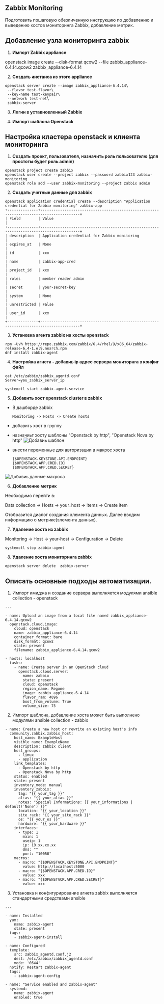 ## Zabbix Monitoring

Подготовить пошаговую обезличенную  инструкцию по добавлению и выведению хостов мониторинга Zabbix, добавление метрик. 


## Добавление узла мониторинга zabbix

1. **Импорт Zabbix appliance**

openstack image create --disk-format qcow2 --file zabbix_appliance-6.4.14.qcow2 zabbix_appliance-6.4.14

2. **Создать инстанса из этого appliance**

```
openstack server create --image zabbix_appliance-6.4.14\
 --flavor test-flavor\
 --key-name test-keypair\
 --network test-net\
 zabbix-server
```

3. **Логин в уставновленный Zabbix**

4. **Импорт шаблона Openstack**

## Настройка кластера openstack и клиента мониторинга

1. **Создать проект, пользователя, назначить роль пользователю (для простоты будет роль admin)**

```
openstack project create zabbix
openstack user create --project zabbix --password zabbix123 zabbix-monitoring
openstack role add --user zabbix-monitoring --project zabbix admin
```

2. **Создать учетные данные для zabbix**

```
openstack application credential create --description "Application credential for Zabbix monitoring" zabbix-app
+--------------+----------------------------------------------------------------------------------------+
| Field        | Value                                                                                  |
+--------------+----------------------------------------------------------------------------------------+
| description  | Application credential for Zabbix monitoring                                           |
| expires_at   | None                                                                                   |
| id           | xxx                                                                                    |
| name         | zabbix-app-cred                                                                        |
| project_id   | xxx                                                                                    |
| roles        | member reader admin                                                                    |
| secret       | your-secret-key                                                                        |
| system       | None                                                                                   |
| unrestricted | False                                                                                  |
| user_id      | xxx                                                                                    |
+--------------+----------------------------------------------------------------------------------------+
```

3. **Установка агента zabbix на хосты  openstack**

```
rpm -Uvh https://repo.zabbix.com/zabbix/6.4/rhel/9/x86_64/zabbix-release-6.4-1.el9.noarch.rpm
dnf install zabbix-agent
```

4. **Настройка агнета - добавиь ip адрес сервера мониторнга в конфиг файл**

```
cat /etc/zabbix/zabbix_agentd.conf
Server=you_zabbix_server_ip

systemctl start zabbix-agent.service
```
5. **Добавить хост openstack cluster в zabbix**

 - В дашборде zabbix

   `Monitoring -> Hosts -> Create hosts`
 
 - добавить хост в группу

 - назначиьт хосту шаблоны "Openstack by http", "Openstack Nova by http"
   ![Добавиь шаблон](template_openstack.png)

 - внести переменные для авторизации в макрос хоста

    ```
    {$OPENSTACK.KEYSTONE.API.ENDPOINT}	
    {$OPENSTACK.APP.CRED.ID}
    {$OPENSTACK.APP.CRED.SECRET}
    ```
![Добавиь данные макроса](macros.png) 


6. **Добавление метрик**

Необходимо перейти в:

 Data collection → Hosts -> your_host -> Items -> Create item

Отобразится диалог создания элемента данных.
Далее вводим информацию о метрике(элемента данных).

7. **Удаление хоста из zabbix**

Monitoring -> Host -> your-host -> Configuration -> Delete

```
systemctl stop zabbix-agent
```

8. **Удаление хоста мониторинга zabbix**

```
openstack server delete  zabbix-server
```


## Описать основные подходы автоматизации.

1. Импорт имиджа и создание сервера выполняется модулями ansible collection - openstack 

```
---

- name: Upload an image from a local file named zabbix_appliance-6.4.14.qcow2
  openstack.cloud.image:
    cloud: openstack
    name: zabbix_appliance-6.4.14
    container_format: bare
    disk_format: qcow2
    state: present
    filename: zabbix_appliance-6.4.14.qcow2

- hosts: localhost
  tasks:
    - name: Create server in an OpenStack cloud
      openstack.cloud.server:
        name: zabbix
        state: present
        cloud: openstack
        region_name: Regone
        image: zabbix_appliance-6.4.14
        flavor_ram: 4096
        boot_from_volume: True
        volume_size: 75
```

2. Импорт шаблона, добавление хоста может быть выполнено модулями ansible collection - zabbix

```
- name: Create a new host or rewrite an existing host's info
  community.zabbix.zabbix_host:
    host_name: ExampleHost
    visible_name: ExampleName
    description: zabbix client
    host_groups:
      - linux
      - application
    link_templates:
      - Openstack by http
      - Openstack Nova by http
    status: enabled
    state: present
    inventory_mode: manual
    inventory_zabbix:
      tag: "{{ your_tag }}"
      alias: "{{ your_alias }}"
      notes: "Special Informations: {{ your_informations | default('None') }}"
      location: "{{ your_location }}"
      site_rack: "{{ your_site_rack }}"
      os: "{{ your_os }}"
      hardware: "{{ your_hardware }}"
    interfaces:
      - type: 1
        main: 1
        useip: 1
        ip: 10.xx.xx.xx
        dns: ""
        port: "10050"
    macros:
      - macro: "{$OPENSTACK.KEYSTONE.API.ENDPOINT}"
        value: http://localhost:5000
      - macro: "{$OPENSTACK.APP.CRED.ID}"
        value: xxx
      - macro: "{$OPENSTACK.APP.CRED.SECRET}"
        value: xxx

```

3. Установка и конфигурирование агнета zabbix выполняется стандартными средствами  ansible

```
---

- name: Installed
  yum:
    name: zabbix-agent
    state: present
  tags:
    - zabbix-agent-install

- name: Configured
  template:
    src: zabbix_agentd.conf.j2
    dest: /etc/zabbix/zabbix_agentd.conf
    mode: '0644'
  notify: Restart zabbix-agent
  tags:
    - zabbix-agent-config

- name: "Service enabled and zabbix-agent"
  systemd:
    name: zabbix-agent
    enabled: true

```
